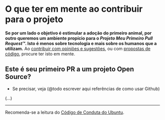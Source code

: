 # O que ter em mente ao contribuir para o projeto


**Se por um lado o objetivo é estimular a adoção do primeiro animal, por
outro queremos um ambiente propício para o _Projeto Meu Primeiro Pull 
Request™_. Isto é menos sobre tecnologia e mais sobre os humanos que a
utilizam.** Ao [contribuir com opiniões e sugestões](https://github.com/pokemongovet/pokemongo.vet.br/issues),
ou com [propostas de código](https://github.com/pokemongovet/pokemongo.vet.br/pulls),
procure ter isto em mente.

## Este é seu primeiro PR a um projeto Open Source?
- Se precisar, veja (@todo escrever aqui referências de como usar Github)

(...)

------
Recomenda-se a leitura do [Código de Conduta do Ubuntu](http://wiki.ubuntu-br.org/Comunidade/CodigoDeConduta).
